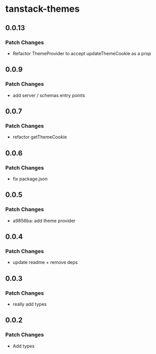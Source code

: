 # tanstack-themes

## 0.0.13

### Patch Changes

- Refactor ThemeProvider to accept updateThemeCookie as a prop

## 0.0.9

### Patch Changes

- add server / schemas entry points

## 0.0.7

### Patch Changes

- refactor getThemeCookie

## 0.0.6

### Patch Changes

- fix package.json

## 0.0.5

### Patch Changes

- a9856ba: add theme provider

## 0.0.4

### Patch Changes

- update readme + remove deps

## 0.0.3

### Patch Changes

- really add types

## 0.0.2

### Patch Changes

- Add types
